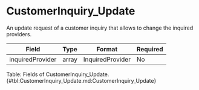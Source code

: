 <!--
    ATTENTION: This file was generated via gradle!
               Do NOT manually edit this file! Any such changes will be overwritten!
-->

# CustomerInquiry_Update

An update request of a customer inquiry that allows to change the inquired providers.

| Field | Type | Format | Required |
|-------|---|--------|---|
| inquiredProvider | array | InquiredProvider | No |

Table: Fields of CustomerInquiry_Update. {#tbl:CustomerInquiry_Update.md:CustomerInquiry_Update}
